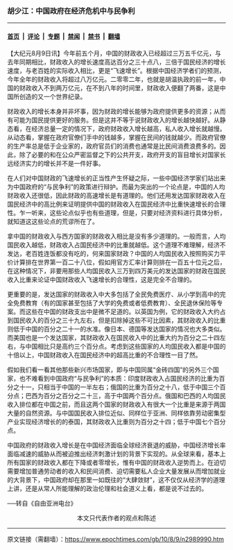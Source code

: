 ### 胡少江：中国政府在经济危机中与民争利

---

#### [首页](../../../..?n2989990) &nbsp;|&nbsp; [评论](../../../../../epoch-comment?n2989990) &nbsp;|&nbsp; [专题](../../../../../epoch-special?n2989990) &nbsp;|&nbsp; [禁闻](../../../../../epoch-news?n2989990) &nbsp;|&nbsp; [禁书](../../../../../books?n2989990) &nbsp;|&nbsp; [翻墙](https://github.com/gfw-breaker/nogfw/blob/master/README.md?n2989990)


<div class="post_content" id="artbody" itemprop="articleBody">
 <!-- article content begin -->
 <p>
  【大纪元8月9日讯】今年前五个月，中国的财政收入已经超过三万五千亿元，与去年同期相比，财政收入的增长速度高达百分之三十点八，三倍于国民经济的增长速度，与老百姓的实际收入相比，更是“飞速增长”。根据中国经济学者们的预测，今年全年的财政收入将超过八万亿元。二零零二年，也就是胡温执政的前一年，中国的财政收入不到两万亿元，在不到八年的时间里，财政收入便翻了两番，这是中国所创造的又一个世界纪录。
 </p>
 <p>
  财政收入的增长本身并非坏事，因为财政的增长能够为政府提供更多的资源；从而有可能为国民提供更好的服务。但是这并不等于说财政收入的增长越快越好。从静态看，在经济总量一定的情况下，政府财政收入增长越高，私人收入增长就越慢。从动态看，掌握在政府官僚们手中的钱越多，掌握在民间的钱就越少。而政府官僚的生产率总是低于企业家的，政府官员们的消费也通常是比民间消费浪费多的。因此，除了必要的和在公众严密监督之下的公共开支，政府开支的盲目增长对国家长远经济实力的增长并不是一件好事。
 </p>
 <p>
  在人们对中国财政的飞速增长的正当性产生怀疑之际，一些中国经济学家们站出来为中国政府的“与民争利”的政策进行辩护。而最为突出的一个论点是，中国的人均财政收入还很低，因此财政的高速增长是有道理的。他们还用发达国家财政收入在国民经济中的高比例来证明提供中国的财政收入在国民经济中比重快速增长的合理性。乍一听来，这些论点似乎也有些道理，但是，只要对经济资料进行具体分析，就知道这这些论点的荒谬所在了。
 </p>
 <p>
  拿中国的财政收入与西方国家的财政收入相比是没有多少道理的。一般而言，人均国民收入越低，财政收入占国民经济中的比重就越低。这个道理不难理解，经济不发达，老百姓连饭都没有吃的，何来国家财政？中国的人均国民收入按照购买力平价计算排在世界第一百二十八位，假如用官方汇率计算则排在一百五十位元之后，在这种情况下，非要用那些人均国民收入三万到四万美元的发达国家的财政在国民收入比重来论证中国财政收入飞速增长的合理性，这是完全不合理的。
 </p>
 <p>
  更重要的是，发达国家的财政收入中大多包括了全民免费医疗、从小学到高中的完全免费教育（有的国家甚至包括了大学的免费或者低费教育）、全民退休保险等专案。而这些在中国的财政支出中是微不足道的。以英国为例，它的财政收入大约占到国民收入的百分之三十九左右，但是扣除掉这些不可比因素，其财政收入的比重则低于中国的百分之二十一的水准。像日本、德国等发达国家的情况也大多类似。而美国也是一个发达国家，其财政收入在国民收入中的比重大约为百分之二十四左右，与中国相比只是高约三个百分点。考虑到这些国家的人均国民收入都是中国的十倍以上，中国财政收入在国民经济中的超高比重的不合理性一目了然。
 </p>
 <p>
  假如我们看一看其他那些新兴市场国家，即与中国同属“金砖四国”的另外三个国家，也不难看到中国政府“与民争利”的本质：印度财政收入占国民经济的比重为百分之十一，只相当于中国的一半左右；俄国的比重为百分之十八，低于中国三个百分点；巴西为百分之百分之二十三，高于中国两个百分点。俄国和巴西的人均国民收入排位都在中国之前，而且这两个国家的财政收入有很大一个比重是来源于两国大量的自然资源。与中国国民收入排位近似、同样位于亚洲、同样依靠劳动密集型产业实现经济增长的的泰国，其财政收入比重则为百分之十四；低于中国七个百分点。
 </p>
 <p>
  中国政府的财政收入增长是在中国经济面临全球经济衰退的威胁，中国经济增长率面临减速的威胁从而被迫推出经济刺激计划的背景下实现的。从全球来看，基本上所有国家的财政收入都在下降或者零增长，惟有中国的财政收入逆势而上。在迫切需要增加普通劳动者的收入和民间消费、迫切需要私人企业大量发展从而增加就业的大背景下，中国政府却在那里一如既往的“大肆敛财”，这不仅仅从经济学的道理上讲，还是从常人所能理解的政治伦理和社会道义上看，都是说不过去的。
 </p>
 <p>
  ──转自《自由亚洲电台》
  <font color="#ffffff">
   (http://www.dajiyuan.com)
  </font>
  <br/>
  <center>
   <font class="GY13">
    本文只代表作者的观点和陈述
   </font>
  </center>
 </p>
 <!-- article content end -->
 <div id="below_article_ad">
 </div>
</div>


---

原文链接（需翻墙）：https://www.epochtimes.com/gb/10/8/9/n2989990.htm